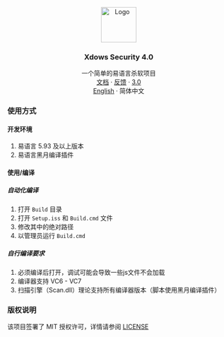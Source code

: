 <p align="center">
  <a href="https://github.com/XTY64XTY12345/Xdows-Security-4">
    <img src="logo.ico" alt="Logo" width="80" height="80">
  </a>

  <h3 align="center">Xdows Security 4.0</h3>
  <p align="center">
    一个简单的易语言杀软项目
    <br />
    <a href="https://xty64xty.netlify.app/zh/Xdows-Security-4/get-started.html">文档</a>
    ·
    <a href="https://github.com/XTY64XTY12345/Xdows-Security-4/issues">反馈</a>
    ·
    <a href="https://github.com/XTY64XTY12345/Xdows-Security">3.0</a>
    <br />
    <a href="README.md">English</a>
    ·
    简体中文
  </p>

</p>


### 使用方式

#### 开发环境

1. 易语言 5.93 及以上版本
2. 易语言黑月编译插件

#### 使用/编译

##### 自动化编译

1. 打开 `Build` 目录
2. 打开 `Setup.iss` 和 `Build.cmd` 文件
3. 修改其中的绝对路径
4. 以管理员运行 `Build.cmd`

##### 自行编译要求

1. 必须编译后打开，调试可能会导致一些js文件不会加载
2. 编译器支持 VC6 - VC7
3. 扫描引擎（Scan.dll）理论支持所有编译器版本（脚本使用黑月编译插件）

### 版权说明

该项目签署了 MIT 授权许可，详情请参阅 [LICENSE](LICENSE)
